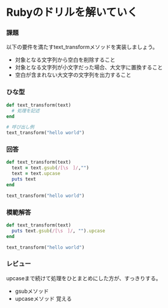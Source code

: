 # Rubyのドリルを解いていく
### 課題
以下の要件を満たすtext_transformメソッドを実装しましょう。

- 対象となる文字列から空白を削除すること
- 対象となる文字列が小文字だった場合、大文字に置換すること
- 空白が含まれない大文字の文字列を出力すること

### ひな型
```ruby
def text_transform(text)
  # 処理を記述
end

# 呼び出し例
text_transform("hello world")
```

### 回答
```ruby
def text_transform(text)
  text = text.gsub(/[\s　]/,"")
  text = text.upcase
  puts text
end

text_transform("hello world")
```

### 模範解答
```ruby
def text_transform(text)
  puts text.gsub(/[\s　]/, "").upcase
end

text_transform("hello world")
```

### レビュー
upcaseまで続けて処理をひとまとめにした方が、すっきりする。
- gsubメソッド
- upcaseメソッド
覚える

